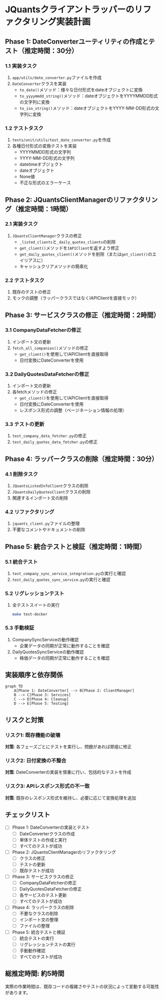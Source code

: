 # JQuantsクライアントラッパーのリファクタリング実装計画

## Phase 1: DateConverterユーティリティの作成とテスト（推定時間：30分）

### 1.1 実装タスク
1. `app/utils/date_converter.py`ファイルを作成
2. `DateConverter`クラスを実装
   - `to_date()`メソッド：様々な日付形式をdateオブジェクトに変換
   - `to_yyyymmdd_string()`メソッド：dateオブジェクトをYYYYMMDD形式の文字列に変換
   - `to_iso_string()`メソッド：dateオブジェクトをYYYY-MM-DD形式の文字列に変換

### 1.2 テストタスク
1. `tests/unit/utils/test_date_converter.py`を作成
2. 各種日付形式の変換テストを実装
   - YYYYMMDD形式の文字列
   - YYYY-MM-DD形式の文字列
   - datetimeオブジェクト
   - dateオブジェクト
   - None値
   - 不正な形式のエラーケース

## Phase 2: JQuantsClientManagerのリファクタリング（推定時間：1時間）

### 2.1 実装タスク
1. `JQuantsClientManager`クラスの修正
   - `_listed_clients`と`_daily_quotes_clients`の削除
   - `get_client()`メソッドを`IAPIClient`を返すよう修正
   - `get_daily_quotes_client()`メソッドを削除（または`get_client()`のエイリアスに）
   - キャッシュクリアメソッドの簡素化

### 2.2 テストタスク
1. 既存のテストの修正
2. モックの調整（ラッパークラスではなくIAPIClientを直接モック）

## Phase 3: サービスクラスの修正（推定時間：2時間）

### 3.1 CompanyDataFetcherの修正
1. インポート文の更新
2. `fetch_all_companies()`メソッドの修正
   - `get_client()`を使用してIAPIClientを直接取得
   - 日付変換にDateConverterを使用

### 3.2 DailyQuotesDataFetcherの修正
1. インポート文の更新
2. 各fetchメソッドの修正
   - `get_client()`を使用してIAPIClientを直接取得
   - 日付変換にDateConverterを使用
   - レスポンス形式の調整（ページネーション情報の処理）

### 3.3 テストの更新
1. `test_company_data_fetcher.py`の修正
2. `test_daily_quotes_data_fetcher.py`の修正

## Phase 4: ラッパークラスの削除（推定時間：30分）

### 4.1 削除タスク
1. `JQuantsListedInfoClient`クラスの削除
2. `JQuantsDailyQuotesClient`クラスの削除
3. 関連するインポート文の削除

### 4.2 リファクタリング
1. `jquants_client.py`ファイルの整理
2. 不要なコメントやドキュメントの削除

## Phase 5: 統合テストと検証（推定時間：1時間）

### 5.1 統合テスト
1. `test_company_sync_service_integration.py`の実行と確認
2. `test_daily_quotes_sync_service.py`の実行と確認

### 5.2 リグレッションテスト
1. 全テストスイートの実行
   ```bash
   make test-docker
   ```

### 5.3 手動検証
1. CompanySyncServiceの動作確認
   - 企業データの同期が正常に動作することを確認
2. DailyQuotesSyncServiceの動作確認
   - 株価データの同期が正常に動作することを確認

## 実装順序と依存関係

```mermaid
graph TD
    A[Phase 1: DateConverter] --> B[Phase 2: ClientManager]
    B --> C[Phase 3: Services]
    C --> D[Phase 4: Cleanup]
    D --> E[Phase 5: Testing]
```

## リスクと対策

### リスク1: 既存機能の破壊
**対策**: 各フェーズごとにテストを実行し、問題があれば即座に修正

### リスク2: 日付変換の不整合
**対策**: DateConverterの実装を慎重に行い、包括的なテストを作成

### リスク3: APIレスポンス形式の不一致
**対策**: 既存のレスポンス形式を維持し、必要に応じて変換処理を追加

## チェックリスト

- [ ] Phase 1: DateConverterの実装とテスト
  - [ ] DateConverterクラスの作成
  - [ ] 単体テストの作成と実行
  - [ ] すべてのテストが成功

- [ ] Phase 2: JQuantsClientManagerのリファクタリング
  - [ ] クラスの修正
  - [ ] テストの更新
  - [ ] 既存テストが成功

- [ ] Phase 3: サービスクラスの修正
  - [ ] CompanyDataFetcherの修正
  - [ ] DailyQuotesDataFetcherの修正
  - [ ] 各サービスのテスト更新
  - [ ] すべてのテストが成功

- [ ] Phase 4: ラッパークラスの削除
  - [ ] 不要なクラスの削除
  - [ ] インポート文の整理
  - [ ] ファイルの整理

- [ ] Phase 5: 統合テストと検証
  - [ ] 統合テストの実行
  - [ ] リグレッションテストの実行
  - [ ] 手動動作確認
  - [ ] すべてのテストが成功

## 総推定時間: 約5時間

実際の作業時間は、既存コードの複雑さやテストの状況によって変動する可能性があります。